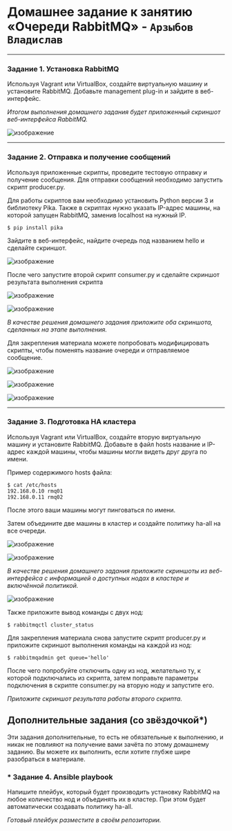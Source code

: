 # Домашнее задание к занятию  «Очереди RabbitMQ» - `Арзыбов Владислав`


---

### Задание 1. Установка RabbitMQ

Используя Vagrant или VirtualBox, создайте виртуальную машину и установите RabbitMQ.
Добавьте management plug-in и зайдите в веб-интерфейс.

*Итогом выполнения домашнего задания будет приложенный скриншот веб-интерфейса RabbitMQ.*

![изображение](https://github.com/user-attachments/assets/fa537df9-d57c-466e-b0cb-af49b9a904b6)


---

### Задание 2. Отправка и получение сообщений

Используя приложенные скрипты, проведите тестовую отправку и получение сообщения.
Для отправки сообщений необходимо запустить скрипт producer.py.

Для работы скриптов вам необходимо установить Python версии 3 и библиотеку Pika.
Также в скриптах нужно указать IP-адрес машины, на которой запущен RabbitMQ, заменив localhost на нужный IP.

```shell script
$ pip install pika
```

Зайдите в веб-интерфейс, найдите очередь под названием hello и сделайте скриншот.

![изображение](https://github.com/user-attachments/assets/c9c303f8-273e-4a82-9f49-0a56b06897db)

После чего запустите второй скрипт consumer.py и сделайте скриншот результата выполнения скрипта

![изображение](https://github.com/user-attachments/assets/dd6a3209-f6f7-417c-ad13-77d3b5f99f04)

![изображение](https://github.com/user-attachments/assets/867d60b9-cf68-4bda-9061-1960268afc45)

*В качестве решения домашнего задания приложите оба скриншота, сделанных на этапе выполнения.*

Для закрепления материала можете попробовать модифицировать скрипты, чтобы поменять название очереди и отправляемое сообщение.

![изображение](https://github.com/user-attachments/assets/d00d8502-491f-4bb8-a083-8d4c0ac845a5)

![изображение](https://github.com/user-attachments/assets/acb6eb6d-c02a-4d9b-aab9-ceb9399965a7)

![изображение](https://github.com/user-attachments/assets/38894cbc-dcbb-4489-a7aa-4c913da71fd3)

---

### Задание 3. Подготовка HA кластера

Используя Vagrant или VirtualBox, создайте вторую виртуальную машину и установите RabbitMQ.
Добавьте в файл hosts название и IP-адрес каждой машины, чтобы машины могли видеть друг друга по имени.

Пример содержимого hosts файла:
```shell script
$ cat /etc/hosts
192.168.0.10 rmq01
192.168.0.11 rmq02
```
После этого ваши машины могут пинговаться по имени.

Затем объедините две машины в кластер и создайте политику ha-all на все очереди.

![изображение](https://github.com/user-attachments/assets/32866b1f-e52b-42af-9f86-406302ad74a9)

![изображение](https://github.com/user-attachments/assets/9360e739-8c6e-4783-b8bd-020c8a75676e)


*В качестве решения домашнего задания приложите скриншоты из веб-интерфейса с информацией о доступных нодах в кластере и включённой политикой.*

![изображение](https://github.com/user-attachments/assets/4108575d-1864-4223-8e9a-5a08827e954c)


Также приложите вывод команды с двух нод:

```shell script
$ rabbitmqctl cluster_status
```

Для закрепления материала снова запустите скрипт producer.py и приложите скриншот выполнения команды на каждой из нод:

```shell script
$ rabbitmqadmin get queue='hello'
```

После чего попробуйте отключить одну из нод, желательно ту, к которой подключались из скрипта, затем поправьте параметры подключения в скрипте consumer.py на вторую ноду и запустите его.

*Приложите скриншот результата работы второго скрипта.*


## Дополнительные задания (со звёздочкой*)
Эти задания дополнительные, то есть не обязательные к выполнению, и никак не повлияют на получение вами зачёта по этому домашнему заданию. Вы можете их выполнить, если хотите глубже шире разобраться в материале.

### * Задание 4. Ansible playbook

Напишите плейбук, который будет производить установку RabbitMQ на любое количество нод и объединять их в кластер.
При этом будет автоматически создавать политику ha-all.

*Готовый плейбук разместите в своём репозитории.*

